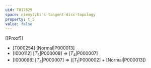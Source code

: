 ```yaml
---
uid: T017629
space: niemytzki's-tangent-disc-topology
property: t_5
value: false
---
```

[[Proof]]

* [T000254] [Normal|P000013]
* [I000112] [$T_5$|P000008] => [$T_4$|P000007]
* [I000098] [$T_4$|P000007] => ([$T_1$|P000002] + [Normal|P000013])


